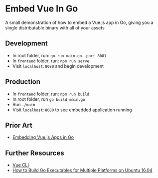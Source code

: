 # Embed Vue In Go
A small demonstration of how to embed a Vue.js app in Go, giving you a single distributable binary with all of your assets

## Development
* In root folder, run: `go run main.go -port 8081`
* In `frontend` folder, run: `npm run serve`
* Visit `localhost:8080` and begin development

## Production
* In `frontend` folder, run: `npm run build`
* In root folder, run `go build main.go`
* Run `./main`
* Visit `localhost:8080` to see embedded application running

## Prior Art
* [Embedding Vue.js Apps in Go](https://hackandsla.sh/posts/2021-06-18-embed-vuejs-in-go/)

## Further Resources
* [Vue CLI](https://cli.vuejs.org/)
* [How to Build Go Executables for Multiple Platforms on Ubuntu 16.04](https://www.digitalocean.com/community/tutorials/how-to-build-go-executables-for-multiple-platforms-on-ubuntu-16-04)